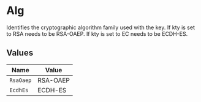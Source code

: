 # Alg

Identifies the cryptographic algorithm family used with the key.
If kty is set to RSA needs to be RSA-OAEP.
If kty is set to EC needs to be ECDH-ES.


## Values

| Name      | Value     |
| --------- | --------- |
| `RsaOaep` | RSA-OAEP  |
| `EcdhEs`  | ECDH-ES   |